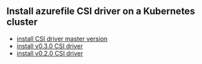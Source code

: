 ## Install azurefile CSI driver on a Kubernetes cluster

 - [install CSI driver master version](./install-csi-driver-master.md)
 - [install v0.3.0 CSI driver](./install-csi-driver-v0.3.0.md)
 - [install v0.2.0 CSI driver](./install-csi-driver-v0.2.0.md)
